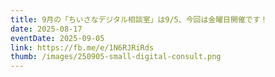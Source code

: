 ```yaml
---
title: 9月の「ちいさなデジタル相談室」は9/5、今回は金曜日開催です！
date: 2025-08-17
eventDate: 2025-09-05
link: https://fb.me/e/1N6RJRiRds
thumb: /images/250905-small-digital-consult.png
---
```

